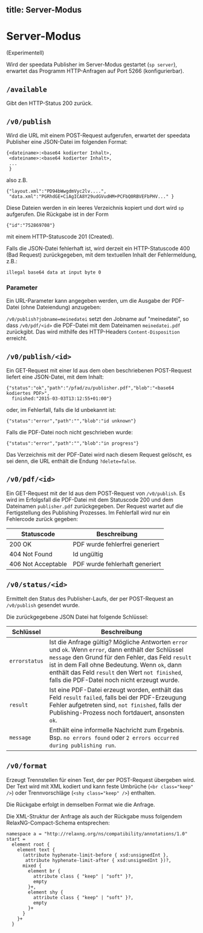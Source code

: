 title: Server-Modus
---

Server-Modus
============

(Experimentell)

Wird der speedata Publisher im Server-Modus gestartet (`sp server`), erwartet das Programm HTTP-Anfragen auf Port 5266 (konfigurierbar).

## `/available`

Gibt den HTTP-Status 200 zurück.

## `/v0/publish`

Wird die URL mit einem POST-Request aufgerufen, erwartet der speedata Publisher eine JSON-Datei im folgenden Format:



    {<dateiname>:<base64 kodierter Inhalt>,
     <dateiname>:<base64 kodierter Inhalt>,
     ...
     }

also z.B.

    {"layout.xml":"PD94bWwgdmVyc2lv....",
     "data.xml":"PGRhdGE+CiAgICA8Y29udGVudHM+PCFbQ0RBVEFbPHV..." }

Diese Dateien werden in ein leeres Verzeichnis kopiert und dort wird `sp` aufgerufen. Die Rückgabe ist in der Form

    {"id":"752869708"}

mit einem HTTP-Statuscode 201 (Created).

Falls die JSON-Datei fehlerhaft ist, wird derzeit ein HTTP-Statuscode 400 (Bad
Request) zurückgegeben, mit dem textuellen Inhalt der Fehlermeldung, z.B.:

    illegal base64 data at input byte 0


### Parameter

Ein URL-Parameter kann angegeben werden, um die Ausgabe der PDF-Datei (ohne Dateiendung) anzugeben:

`/v0/publish?jobname=meinedatei` setzt den Jobname auf "meinedatei", so  dass `/v0/pdf/<id>` die PDF-Datei mit dem Dateinamen `meinedatei.pdf` zurückgibt. Das wird mithilfe des HTTP-Headers `Content-Disposition` erreicht.


## `/v0/publish/<id>`

Ein GET-Request mit einer Id aus dem oben beschriebenen POST-Request liefert eine JSON-Datei, mit dem Inhalt:

    {"status":"ok","path":"/pfad/zu/publisher.pdf","blob":"<base64 kodiertes PDF>",
      finished:"2015-03-03T13:12:55+01:00"}

oder, im Fehlerfall, falls die Id unbekannt ist:

    {"status":"error","path":"","blob":"id unknown"}

Falls die PDF-Datei noch nicht geschrieben wurde:

    {"status":"error","path":"","blob":"in progress"}

Das Verzeichnis mit der PDF-Datei wird nach diesem Request gelöscht, es sei denn, die URL enthält die Endung `?delete=false`.

## `/v0/pdf/<id>`

Ein GET-Request mit der Id aus dem POST-Request von `/v0/publish`. Es wird im Erfolgsfall die PDF-Datei mit dem Statuscode 200 und dem Dateinamen `publisher.pdf` zurückgegeben. Der Request wartet auf die Fertigstellung des Publishing Prozesses. Im Fehlerfall wird nur ein Fehlercode zurück gegeben:

Statuscode  | Beschreibung
------------|--------------
200 OK              | PDF wurde fehlerfrei generiert
404 Not Found       | Id ungültig
406  Not Acceptable | PDF wurde fehlerhaft generiert



## `/v0/status/<id>`

Ermittelt den Status des Publisher-Laufs, der per POST-Request an `/v0/publish` gesendet wurde.

Die zurückgegebene JSON Datei hat folgende Schlüssel:

Schlüssel   | Beschreibung
------------|--------------
`errorstatus` | Ist die Anfrage gültig? Mögliche Antworten `error` und `ok`. Wenn `error`, dann enthält der Schlüssel `message` den Grund für den Fehler, das Feld `result` ist in dem Fall ohne Bedeutung. Wenn `ok`, dann enthält das Feld `result` den Wert `not finished`, falls die PDF-Datei noch nicht erzeugt wurde.
`result`      | Ist eine PDF-Datei erzeugt worden, enthält das Feld `result` `failed`, falls bei der PDF-Erzeugung Fehler aufgetreten sind, `not finished`, falls der Publishing-Prozess noch fortdauert, ansonsten `ok`.
`message`     | Enthält eine informelle Nachricht zum Ergebnis. Bsp. `no errors found` oder `2 errors occurred during publishing run`.



## `/v0/format`

Erzeugt Trennstellen für einen Text, der per POST-Request übergeben wird. Der Text wird mit XML kodiert und kann feste Umbrüche (`<br class="keep" />`) oder Trennvorschläge (`<shy class="keep" />`) enthalten.

Die Rückgabe erfolgt in demselben Format wie die Anfrage.

Die XML-Struktur der Anfrage als auch der Rückgabe muss folgendem RelaxNG-Compact-Schema entsprechen:

    namespace a = "http://relaxng.org/ns/compatibility/annotations/1.0"
    start =
      element root {
        element text {
          (attribute hyphenate-limit-before { xsd:unsignedInt },
           attribute hyphenate-limit-after { xsd:unsignedInt })?,
          mixed {
            element br {
              attribute class { "keep" | "soft" }?,
              empty
            }+,
            element shy {
              attribute class { "keep" | "soft" }?,
              empty
            }+
          }
        }+
      }


